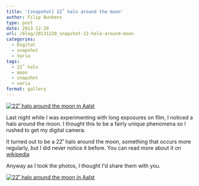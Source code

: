 ```yaml
---
title: '[snapshot] 22˚ halo around the moon'
author: Filip Bunkens
type: post
date: 2013-12-20
url: /blog/20131220_snapshot-22-halo-around-moon
categories:
  - Digital
  - snapshot
  - Varia
tags:
  - 22˚ halo
  - moon
  - snapshot
  - varia
format: gallery
---
```

[<img src="/images/blogposts/20131220_22_degree_halo-9635.jpg" alt="22˚ halo around the moon in Aalst"  class="alignnone size-large wp-image-957" />][1]

Last night while I was experimenting with long exposures on film, I noticed a halo around the moon. I thought this to be a fairly unique phenomena so I rushed to get my digital camera.

It turned out to be a 22˚ halo around the moon, something that occurs more regularly, but I did never notice it before. You can read more about it on <a href="http://en.wikipedia.org/wiki/22°_halo" title="22˚ halo" rel="none">wikipedia</a>

Anyway as I took the photos, I thought I'd share them with you.

[<img src="/images/blogposts/20131220_22_degree_halo-9634.jpg" alt="22˚ halo around the moon in Aalst" w class="alignnone size-large wp-image-956" />][2]

 [1]: /images/blogposts/20131220_22_degree_halo-9635.jpg
 [2]: /images/blogposts/2013/12/20131220_22_degree_halo-9634.jpg